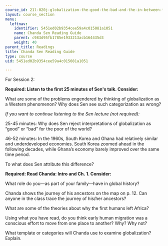 ```yaml
---
course_id: 21l-020j-globalization-the-good-the-bad-and-the-in-between-fall-2016
layout: course_section
menu:
  leftnav:
    identifier: 5451ed02b9354cee59a4c015081a1051
    name: Chanda Sen Reading Guide
    parent: c983d95fb1785e1933213acb164435d3
    weight: 40
parent_title: Readings
title: Chanda Sen Reading Guide
type: course
uid: 5451ed02b9354cee59a4c015081a1051

---
```


For Session 2:

**Required: Listen to the first 25 minutes of Sen's talk. Consider:**

What are some of the problems engendered by thinking of globalization as a Western phenomenon? Why does Sen see such categorization as wrong?

_If you want to continue listening to the Sen lecture (not required):_

25-­45 minutes: Why does Sen reject interpretations of globalization as “good” or “bad” for the poor of the world?

46-­52 minutes: In the 1960s, South Korea and Ghana had relatively similar and underdeveloped economies. South Korea zoomed ahead in the following decades, while Ghana’s economy barely improved over the same time period.

To what does Sen attribute this difference?

**Required: Read Chanda: Intro and Ch. 1. Consider:**

What role do you—as part of your family—have in global history?

Chanda shows the journey of his ancestors on the map on p. 12. Can anyone in the class trace the journey of his/her ancestors?

What are some of the theories about why the first humans left Africa?

Using what you have read, do you think early human migration was a conscious effort to move from one place to another? Why? Why not?

What template or categories will Chanda use to examine globalization? Explain.
